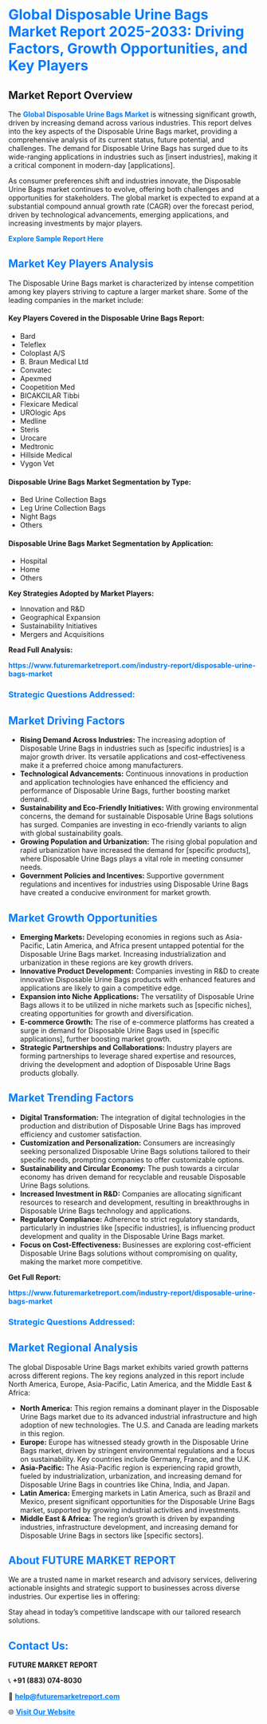 <h1 style="color: #007BFF;">Global Disposable Urine Bags Market Report 2025-2033: Driving Factors, Growth Opportunities, and Key Players</h1>

<section id="overview">
<h2>Market Report Overview</h2>
<p>The <a href="https://www.futuremarketreport.com/industry-report/disposable-urine-bags-market" style="color: #007BFF; text-decoration: none;"><strong>Global Disposable Urine Bags Market</strong></a> is witnessing significant growth, driven by increasing demand across various industries. This report delves into the key aspects of the Disposable Urine Bags market, providing a comprehensive analysis of its current status, future potential, and challenges. The demand for Disposable Urine Bags has surged due to its wide-ranging applications in industries such as [insert industries], making it a critical component in modern-day [applications].</p>
<p>As consumer preferences shift and industries innovate, the Disposable Urine Bags market continues to evolve, offering both challenges and opportunities for stakeholders. The global market is expected to expand at a substantial compound annual growth rate (CAGR) over the forecast period, driven by technological advancements, emerging applications, and increasing investments by major players.</p>
</section>

<section id="overview">
<p><a href="https://www.futuremarketreport.com/request-sample/reportId=58707" style="color: #007BFF; text-decoration: none;"><strong>Explore Sample Report Here</strong></a></p>
</section>

<section id="key-players">
<h2 style="color: #007BFF;">Market Key Players Analysis</h2>
<p>The Disposable Urine Bags market is characterized by intense competition among key players striving to capture a larger market share. Some of the leading companies in the market include:</p>
<h4>Key Players Covered in the Disposable Urine Bags Report:</h4>
<ul><li>Bard</li><li>Teleflex</li><li>Coloplast A/S</li><li>B. Braun Medical Ltd</li><li>Convatec</li><li>Apexmed</li><li>Coopetition Med</li><li>BICAKCILAR Tibbi</li><li>Flexicare Medical</li><li>UROlogic Aps</li><li>Medline</li><li>Steris</li><li>Urocare</li><li>Medtronic</li><li>Hillside Medical</li><li>Vygon Vet</li></ul>
<h4>Disposable Urine Bags Market Segmentation by Type:</h4>
<ul><li>Bed Urine Collection Bags</li><li>Leg Urine Collection Bags</li><li>Night Bags</li><li>Others</li></ul>

<h4>Disposable Urine Bags Market Segmentation by Application:</h4>
<ul><li>Hospital</li><li>Home</li><li>Others</li></ul>
<p><strong>Key Strategies Adopted by Market Players:</strong></p>
<ul>
<li>Innovation and R&D</li>
<li>Geographical Expansion</li>
<li>Sustainability Initiatives</li>
<li>Mergers and Acquisitions</li>
</ul>
</section>

<section>
<p><strong>Read Full Analysis: </strong></p><a href="https://www.futuremarketreport.com/industry-report/disposable-urine-bags-market" style="color: #007BFF; text-decoration: none;"><strong>https://www.futuremarketreport.com/industry-report/disposable-urine-bags-market</strong></a>
<h3 style="color: #007BFF;">Strategic Questions Addressed:</h3>
</section>

<section id="driving-factors">
<h2 style="color: #007BFF;">Market Driving Factors</h2>
<ul>
<li><strong>Rising Demand Across Industries:</strong> The increasing adoption of Disposable Urine Bags in industries such as [specific industries] is a major growth driver. Its versatile applications and cost-effectiveness make it a preferred choice among manufacturers.</li>
<li><strong>Technological Advancements:</strong> Continuous innovations in production and application technologies have enhanced the efficiency and performance of Disposable Urine Bags, further boosting market demand.</li>
<li><strong>Sustainability and Eco-Friendly Initiatives:</strong> With growing environmental concerns, the demand for sustainable Disposable Urine Bags solutions has surged. Companies are investing in eco-friendly variants to align with global sustainability goals.</li>
<li><strong>Growing Population and Urbanization:</strong> The rising global population and rapid urbanization have increased the demand for [specific products], where Disposable Urine Bags plays a vital role in meeting consumer needs.</li>
<li><strong>Government Policies and Incentives:</strong> Supportive government regulations and incentives for industries using Disposable Urine Bags have created a conducive environment for market growth.</li>
</ul>
</section>

<section id="growth-opportunities">
<h2 style="color: #007BFF;">Market Growth Opportunities</h2>
<ul>
<li><strong>Emerging Markets:</strong> Developing economies in regions such as Asia-Pacific, Latin America, and Africa present untapped potential for the Disposable Urine Bags market. Increasing industrialization and urbanization in these regions are key growth drivers.</li>
<li><strong>Innovative Product Development:</strong> Companies investing in R&D to create innovative Disposable Urine Bags products with enhanced features and applications are likely to gain a competitive edge.</li>
<li><strong>Expansion into Niche Applications:</strong> The versatility of Disposable Urine Bags allows it to be utilized in niche markets such as [specific niches], creating opportunities for growth and diversification.</li>
<li><strong>E-commerce Growth:</strong> The rise of e-commerce platforms has created a surge in demand for Disposable Urine Bags used in [specific applications], further boosting market growth.</li>
<li><strong>Strategic Partnerships and Collaborations:</strong> Industry players are forming partnerships to leverage shared expertise and resources, driving the development and adoption of Disposable Urine Bags products globally.</li>
</ul>
</section>

<section id="trending-factors">
<h2 style="color: #007BFF;">Market Trending Factors</h2>
<ul>
<li><strong>Digital Transformation:</strong> The integration of digital technologies in the production and distribution of Disposable Urine Bags has improved efficiency and customer satisfaction.</li>
<li><strong>Customization and Personalization:</strong> Consumers are increasingly seeking personalized Disposable Urine Bags solutions tailored to their specific needs, prompting companies to offer customizable options.</li>
<li><strong>Sustainability and Circular Economy:</strong> The push towards a circular economy has driven demand for recyclable and reusable Disposable Urine Bags solutions.</li>
<li><strong>Increased Investment in R&D:</strong> Companies are allocating significant resources to research and development, resulting in breakthroughs in Disposable Urine Bags technology and applications.</li>
<li><strong>Regulatory Compliance:</strong> Adherence to strict regulatory standards, particularly in industries like [specific industries], is influencing product development and quality in the Disposable Urine Bags market.</li>
<li><strong>Focus on Cost-Effectiveness:</strong> Businesses are exploring cost-efficient Disposable Urine Bags solutions without compromising on quality, making the market more competitive.</li>
</ul>
</section>

<section>
<p><strong>Get Full Report: </strong></p><a href="https://www.futuremarketreport.com/industry-report/disposable-urine-bags-market" style="color: #007BFF; text-decoration: none;"><strong>https://www.futuremarketreport.com/industry-report/disposable-urine-bags-market</strong></a>
<h3 style="color: #007BFF;">Strategic Questions Addressed:</h3>
</section>


<section id="regional-analysis">
<h2 style="color: #007BFF;">Market Regional Analysis</h2>
<p>The global Disposable Urine Bags market exhibits varied growth patterns across different regions. The key regions analyzed in this report include North America, Europe, Asia-Pacific, Latin America, and the Middle East & Africa:</p>
<ul>
<li><strong>North America:</strong> This region remains a dominant player in the Disposable Urine Bags market due to its advanced industrial infrastructure and high adoption of new technologies. The U.S. and Canada are leading markets in this region.</li>
<li><strong>Europe:</strong> Europe has witnessed steady growth in the Disposable Urine Bags market, driven by stringent environmental regulations and a focus on sustainability. Key countries include Germany, France, and the U.K.</li>
<li><strong>Asia-Pacific:</strong> The Asia-Pacific region is experiencing rapid growth, fueled by industrialization, urbanization, and increasing demand for Disposable Urine Bags in countries like China, India, and Japan.</li>
<li><strong>Latin America:</strong> Emerging markets in Latin America, such as Brazil and Mexico, present significant opportunities for the Disposable Urine Bags market, supported by growing industrial activities and investments.</li>
<li><strong>Middle East & Africa:</strong> The region’s growth is driven by expanding industries, infrastructure development, and increasing demand for Disposable Urine Bags in sectors like [specific sectors].</li>
</ul>
</section>

<footer>
<h2 style="color: #007BFF;">About FUTURE MARKET REPORT</h2>
<p>We are a trusted name in market research and advisory services, delivering actionable insights and strategic support to businesses across diverse industries. Our expertise lies in offering:</p>

<p>Stay ahead in today’s competitive landscape with our tailored research solutions.</p>

<h2 style="color: #007BFF;">Contact Us:</h2>
<p><strong>FUTURE MARKET REPORT</strong></p>
<p>📞 <strong>+91 (883) 074-8030</strong></p>
<p>📧 <strong><a href="mailto:help@futuremarketreport.com" style="color: #007BFF;">help@futuremarketreport.com</a></strong></p>
<p>🌐 <strong><a href="https://www.futuremarketreport.com/" style="color: #007BFF;">Visit Our Website</a></strong></p>
</footer>